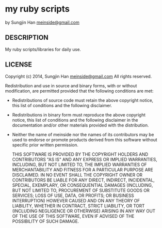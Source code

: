 # my ruby scripts #
by Sungjin Han <meinside@gmail.com>

## DESCRIPTION ##

My ruby scripts/libraries for daily use.

## LICENSE ##

Copyright (c) 2014, Sungjin Han <meinside@gmail.com>
All rights reserved.
  
 Redistribution and use in source and binary forms, with or without
 modification, are permitted provided that the following conditions are met:
      
 * Redistributions of source code must retain the above copyright notice,
   this list of conditions and the following disclaimer.
 * Redistributions in binary form must reproduce the above copyright
   notice, this list of conditions and the following disclaimer in the
   documentation and/or other materials provided with the distribution.
 * Neither the name of meinside nor the names of its contributors may be
   used to endorse or promote products derived from this software without
   specific prior written permission.

   THIS SOFTWARE IS PROVIDED BY THE COPYRIGHT HOLDERS AND CONTRIBUTORS "AS IS"
   AND ANY EXPRESS OR IMPLIED WARRANTIES, INCLUDING, BUT NOT LIMITED TO, THE
   IMPLIED WARRANTIES OF MERCHANTABILITY AND FITNESS FOR A PARTICULAR PURPOSE
   ARE DISCLAIMED. IN NO EVENT SHALL THE COPYRIGHT OWNER OR CONTRIBUTORS BE
   LIABLE FOR ANY DIRECT, INDIRECT, INCIDENTAL, SPECIAL, EXEMPLARY, OR
   CONSEQUENTIAL DAMAGES (INCLUDING, BUT NOT LIMITED TO, PROCUREMENT OF
   SUBSTITUTE GOODS OR SERVICES; LOSS OF USE, DATA, OR PROFITS; OR BUSINESS
   INTERRUPTION) HOWEVER CAUSED AND ON ANY THEORY OF LIABILITY, WHETHER IN
   CONTRACT, STRICT LIABILITY, OR TORT (INCLUDING NEGLIGENCE OR OTHERWISE)
   ARISING IN ANY WAY OUT OF THE USE OF THIS SOFTWARE, EVEN IF ADVISED OF THE
   POSSIBILITY OF SUCH DAMAGE.

